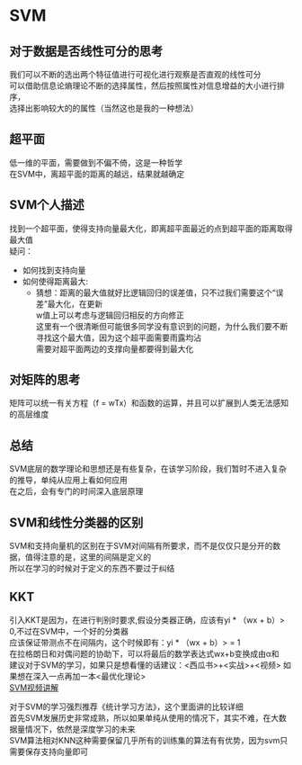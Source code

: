 # SVM    
## 对于数据是否线性可分的思考     
我们可以不断的选出两个特征值进行可视化进行观察是否直观的线性可分    
可以借助信息论熵理论不断的选择属性，然后按照属性对信息增益的大小进行排序，   
选择出影响较大的的属性（当然这也是我的一种想法）
## 超平面  
低一维的平面，需要做到不偏不倚，这是一种哲学  
在SVM中，离超平面的距离的越远，结果就越确定  
## SVM个人描述  
找到一个超平面，使得支持向量最大化，即离超平面最近的点到超平面的距离取得最大值  
疑问： 
* 如何找到支持向量
* 如何使得距离最大:
   * 猜想：距离的最大值就好比逻辑回归的误差值，只不过我们需要这个“误差”最大化，在更新  
   w值上可以考虑与逻辑回归相反的方向修正   
   这里有一个很清晰但可能很多同学没有意识到的问题，为什么我们要不断寻找这个最大值，因为这个超平面需要雨露均沾  
   需要对超平面两边的支撑向量都要得到最大化
   
     
## 对矩阵的思考  
矩阵可以统一有关方程（f = wTx）和函数的运算，并且可以扩展到人类无法感知的高层维度  

## 总结  
SVM底层的数学理论和思想还是有些复杂，在该学习阶段，我们暂时不进入复杂的推导，单纯从应用上看如何应用  
在之后，会有专门的时间深入底层原理

## SVM和线性分类器的区别   
SVM和支持向量机的区别在于SVM对间隔有所要求，而不是仅仅只是分开的数据，值得注意的是，这里的间隔是定义的  
所以在学习的时候对于定义的东西不要过于纠结   
## KKT    
引入KKT是因为，在进行判别时要求,假设分类器正确，应该有yi * （wx + b）> 0,不过在SVM中，一个好的分类器  
应该保证带测点不在间隔内，这个时候即有：yi * （wx + b）> = 1  
在拉格朗日和对偶问题的协助下，可以将最后的数学表达式wx+b变换成由α和  
建议对于SVM的学习，如果只是想看懂的话建议：<西瓜书>+<实战>+<视频>
如果想在深入一点再加一本<最优化理论>     
[SVM视频讲解](https://www.bilibili.com/video/BV1ZE411p73x) 

对于SVM的学习强烈推荐《统计学习方法》，这个里面讲的比较详细  
首先SVM发展历史非常成熟，所以如果单纯从使用的情况下，其实不难，在大数据量情况下，依然是深度学习的未来  
SVM算法相对KNN这种需要保留几乎所有的训练集的算法有有优势，因为svm只需要保存支持向量即可